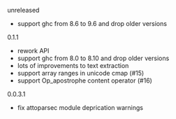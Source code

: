 unreleased

* support ghc from 8.6 to 9.6 and drop older versions

0.1.1

* rework API
* support ghc from 8.0 to 8.10 and drop older versions
* lots of improvements to text extraction
* support array ranges in unicode cmap (#15)
* support Op\_apostrophe content operator (#16)

0.0.3.1

* fix attoparsec module deprication warnings

